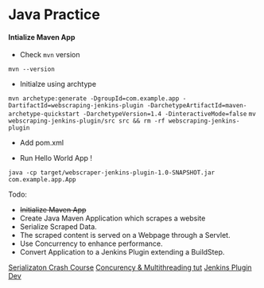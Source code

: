 Java Practice
====================

#### Intialize Maven App

- Check `mvn` version

`mvn --version`

- Initialze using archtype

`mvn archetype:generate -DgroupId=com.example.app -DartifactId=webscraping-jenkins-plugin -DarchetypeArtifactId=maven-archetype-quickstart -DarchetypeVersion=1.4 -DinteractiveMode=false`
`mv webscraping-jenkins-plugin/src src && rm -rf webscraping-jenkins-plugin`

- Add pom.xml

- Run Hello World App !

`java -cp target/webscraper-jenkins-plugin-1.0-SNAPSHOT.jar com.example.app.App`

Todo:
- ~~Initialize Maven App~~
- Create Java Maven Application which scrapes a website
- Serialize Scraped Data.
- The scraped content is served on a Webpage through a Servlet.
- Use Concurrency to enhance performance.
- Convert Application to a Jenkins Plugin extending a BuildStep.



[Serializaton Crash Course](https://www.youtube.com/watch?v=uS37TujnLRw)
[Concurency & Multithreading tut](http://tutorials.jenkov.com/java-concurrency/index.html)
[Jenkins Plugin Dev](https://jenkins.io/doc/developer/plugin-development/)
